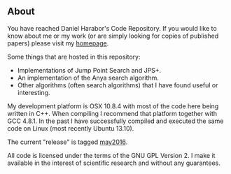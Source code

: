 ## About ##

You have reached Daniel Harabor's Code Repository. If you would like to know about me or my work (or are simply looking for copies of published papers) please visit my [homepage](http://harabor.net/daniel).

Some things that are hosted in this repository:

* Implementations of Jump Point Search and JPS+.
* An implementation of the Anya search algorithm.
* Other algorithms (often search algorithms) that I have found useful or interesting.

My development platform is OSX 10.8.4 with most of the code here being written in C++. When compiling I recommend that platform together with GCC 4.8.1. In the past I have successfully compiled and executed the same code on Linux (most recently Ubuntu 13.10). 


The current "release" is tagged [may2016](https://bitbucket.org/dharabor/pathfinding/commits/tag/may2016).

All code is licensed under the terms of the GNU GPL Version 2. I make it available in the interest of scientific research and without any guarantees.